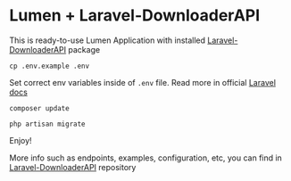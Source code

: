 # Lumen + Laravel-DownloaderAPI

This is ready-to-use Lumen Application with installed [Laravel-DownloaderAPI](https://github.com/AnyDownloader/Laravel-DownloaderAPI) package

```
cp .env.example .env
```

Set correct env variables inside of `.env` file. Read more in official [Laravel docs](https://laravel.com/docs/8.x/configuration)

```
composer update

php artisan migrate
```

Enjoy!

More info such as endpoints, examples, configuration, etc, you can find in [Laravel-DownloaderAPI](https://github.com/AnyDownloader/Laravel-DownloaderAPI) repository